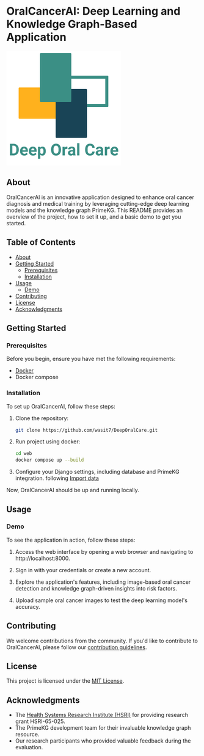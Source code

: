 
# OralCancerAI: Deep Learning and Knowledge Graph-Based Application

![OralCancerAI Logo](DeepOralCareLogo.png)

## About

OralCancerAI is an innovative application designed to enhance oral cancer diagnosis and medical training by leveraging cutting-edge deep learning models and the knowledge graph PrimeKG. This README provides an overview of the project, how to set it up, and a basic demo to get you started.

## Table of Contents
- [About](#about)
- [Getting Started](#getting-started)
  - [Prerequisites](#prerequisites)
  - [Installation](#installation)
- [Usage](#usage)
  - [Demo](#demo)
- [Contributing](#contributing)
- [License](#license)
- [Acknowledgments](#acknowledgments)

## Getting Started

### Prerequisites

Before you begin, ensure you have met the following requirements:

- [Docker](https://www.docker.com/products/docker-desktop/)
- Docker compose

### Installation

To set up OralCancerAI, follow these steps:

1. Clone the repository:
    ```bash
   git clone https://github.com/wasit7/DeepOralCare.git
    ```
  
2. Run project using docker:
    ``` bash
    cd web
    docker compose up --build
    ```
  
3. Configure your Django settings, including database and PrimeKG integration. following [Import data](/docs/README.md)
  
Now, OralCancerAI should be up and running locally.

## Usage

### Demo

To see the application in action, follow these steps:

1. Access the web interface by opening a web browser and navigating to http://localhost:8000.

2. Sign in with your credentials or create a new account.

3. Explore the application's features, including image-based oral cancer detection and knowledge graph-driven insights into risk factors.

4. Upload sample oral cancer images to test the deep learning model's accuracy.

## Contributing

We welcome contributions from the community. If you'd like to contribute to OralCancerAI, please follow our [contribution guidelines](CONTRIBUTING.md).

## License

This project is licensed under the [MIT License](LICENSE).

## Acknowledgments

- The [Health Systems Research Institute (HSRI)](https://www.hsri.or.th/) for providing research grant HSRI-65-025.
- The PrimeKG development team for their invaluable knowledge graph resource.
- Our research participants who provided valuable feedback during the evaluation.
